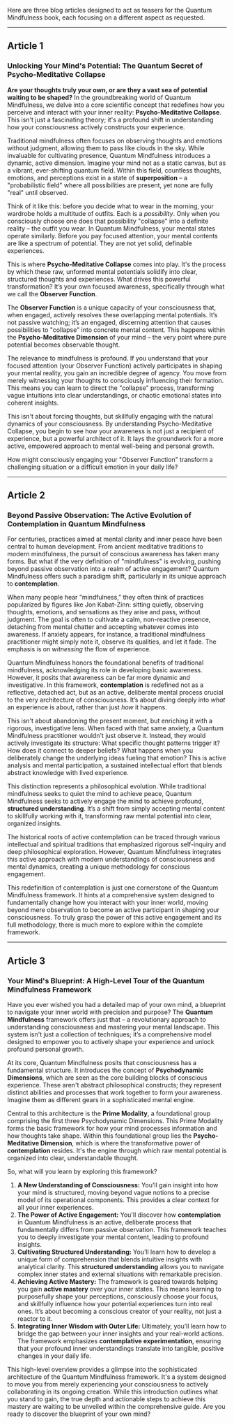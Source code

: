 Here are three blog articles designed to act as teasers for the Quantum Mindfulness book, each focusing on a different aspect as requested.

---

## Article 1

### Unlocking Your Mind's Potential: The Quantum Secret of Psycho-Meditative Collapse

**Are your thoughts truly your own, or are they a vast sea of potential waiting to be shaped?** In the groundbreaking world of Quantum Mindfulness, we delve into a core scientific concept that redefines how you perceive and interact with your inner reality: **Psycho-Meditative Collapse**. This isn't just a fascinating theory; it's a profound shift in understanding how your consciousness actively constructs your experience.

Traditional mindfulness often focuses on observing thoughts and emotions without judgment, allowing them to pass like clouds in the sky. While invaluable for cultivating presence, Quantum Mindfulness introduces a dynamic, active dimension. Imagine your mind not as a static canvas, but as a vibrant, ever-shifting quantum field. Within this field, countless thoughts, emotions, and perceptions exist in a state of **superposition** – a "probabilistic field" where all possibilities are present, yet none are fully "real" until observed.

Think of it like this: before you decide what to wear in the morning, your wardrobe holds a multitude of outfits. Each is a *possibility*. Only when you consciously choose one does that possibility "collapse" into a definite reality – the outfit you wear. In Quantum Mindfulness, your mental states operate similarly. Before you pay focused attention, your mental contents are like a spectrum of potential. They are not yet solid, definable experiences.

This is where **Psycho-Meditative Collapse** comes into play. It's the process by which these raw, unformed mental potentials solidify into clear, structured thoughts and experiences. What drives this powerful transformation? It’s your own focused awareness, specifically through what we call the **Observer Function**.

The **Observer Function** is a unique capacity of your consciousness that, when engaged, actively resolves these overlapping mental potentials. It’s not passive watching; it’s an engaged, discerning attention that causes possibilities to "collapse" into concrete mental content. This happens within the **Psycho-Meditative Dimension** of your mind – the very point where pure potential becomes observable thought.

The relevance to mindfulness is profound. If you understand that your focused attention (your Observer Function) actively participates in shaping your mental reality, you gain an incredible degree of agency. You move from merely witnessing your thoughts to consciously influencing their formation. This means you can learn to direct the "collapse" process, transforming vague intuitions into clear understandings, or chaotic emotional states into coherent insights.

This isn't about forcing thoughts, but skillfully engaging with the natural dynamics of your consciousness. By understanding Psycho-Meditative Collapse, you begin to see how your awareness is not just a recipient of experience, but a powerful architect of it. It lays the groundwork for a more active, empowered approach to mental well-being and personal growth.

How might consciously engaging your "Observer Function" transform a challenging situation or a difficult emotion in your daily life?

---

## Article 2

### Beyond Passive Observation: The Active Evolution of Contemplation in Quantum Mindfulness

For centuries, practices aimed at mental clarity and inner peace have been central to human development. From ancient meditative traditions to modern mindfulness, the pursuit of conscious awareness has taken many forms. But what if the very definition of "mindfulness" is evolving, pushing beyond passive observation into a realm of active engagement? Quantum Mindfulness offers such a paradigm shift, particularly in its unique approach to **contemplation**.

When many people hear "mindfulness," they often think of practices popularized by figures like Jon Kabat-Zinn: sitting quietly, observing thoughts, emotions, and sensations as they arise and pass, without judgment. The goal is often to cultivate a calm, non-reactive presence, detaching from mental chatter and accepting whatever comes into awareness. If anxiety appears, for instance, a traditional mindfulness practitioner might simply note it, observe its qualities, and let it fade. The emphasis is on *witnessing* the flow of experience.

Quantum Mindfulness honors the foundational benefits of traditional mindfulness, acknowledging its role in developing basic awareness. However, it posits that awareness can be far more dynamic and investigative. In this framework, **contemplation** is redefined not as a reflective, detached act, but as an active, deliberate mental process crucial to the very architecture of consciousness. It’s about diving deeply into *what* an experience is about, rather than just *how* it happens.

This isn't about abandoning the present moment, but enriching it with a rigorous, investigative lens. When faced with that same anxiety, a Quantum Mindfulness practitioner wouldn't just observe it. Instead, they would actively investigate its structure: What specific thought patterns trigger it? How does it connect to deeper beliefs? What happens when you deliberately change the underlying ideas fueling that emotion? This is active analysis and mental participation, a sustained intellectual effort that blends abstract knowledge with lived experience.

This distinction represents a philosophical evolution. While traditional mindfulness seeks to quiet the mind to achieve peace, Quantum Mindfulness seeks to actively engage the mind to achieve profound, **structured understanding**. It’s a shift from simply accepting mental content to skillfully working with it, transforming raw mental potential into clear, organized insights.

The historical roots of active contemplation can be traced through various intellectual and spiritual traditions that emphasized rigorous self-inquiry and deep philosophical exploration. However, Quantum Mindfulness integrates this active approach with modern understandings of consciousness and mental dynamics, creating a unique methodology for conscious engagement.

This redefinition of contemplation is just one cornerstone of the Quantum Mindfulness framework. It hints at a comprehensive system designed to fundamentally change how you interact with your inner world, moving beyond mere observation to become an active participant in shaping your consciousness. To truly grasp the power of this active engagement and its full methodology, there is much more to explore within the complete framework.

---

## Article 3

### Your Mind's Blueprint: A High-Level Tour of the Quantum Mindfulness Framework

Have you ever wished you had a detailed map of your own mind, a blueprint to navigate your inner world with precision and purpose? The **Quantum Mindfulness** framework offers just that – a revolutionary approach to understanding consciousness and mastering your mental landscape. This system isn't just a collection of techniques; it’s a comprehensive model designed to empower you to actively shape your experience and unlock profound personal growth.

At its core, Quantum Mindfulness posits that consciousness has a fundamental structure. It introduces the concept of **Psychodynamic Dimensions**, which are seen as the core building blocks of conscious experience. These aren't abstract philosophical constructs; they represent distinct abilities and processes that work together to form your awareness. Imagine them as different gears in a sophisticated mental engine.

Central to this architecture is the **Prime Modality**, a foundational group comprising the first three Psychodynamic Dimensions. This Prime Modality forms the basic framework for how your mind processes information and how thoughts take shape. Within this foundational group lies the **Psycho-Meditative Dimension**, which is where the transformative power of **contemplation** resides. It's the engine through which raw mental potential is organized into clear, understandable thought.

So, what will you learn by exploring this framework?

1.  **A New Understanding of Consciousness:** You'll gain insight into how your mind is structured, moving beyond vague notions to a precise model of its operational components. This provides a clear context for all your inner experiences.
2.  **The Power of Active Engagement:** You'll discover how **contemplation** in Quantum Mindfulness is an active, deliberate process that fundamentally differs from passive observation. This framework teaches you to deeply investigate your mental content, leading to profound insights.
3.  **Cultivating Structured Understanding:** You’ll learn how to develop a unique form of comprehension that blends intuitive insights with analytical clarity. This **structured understanding** allows you to navigate complex inner states and external situations with remarkable precision.
4.  **Achieving Active Mastery:** The framework is geared towards helping you gain **active mastery** over your inner states. This means learning to purposefully shape your perceptions, consciously choose your focus, and skillfully influence how your potential experiences turn into real ones. It’s about becoming a conscious creator of your reality, not just a reactor to it.
5.  **Integrating Inner Wisdom with Outer Life:** Ultimately, you’ll learn how to bridge the gap between your inner insights and your real-world actions. The framework emphasizes **contemplative experimentation**, ensuring that your profound inner understandings translate into tangible, positive changes in your daily life.

This high-level overview provides a glimpse into the sophisticated architecture of the Quantum Mindfulness framework. It's a system designed to move you from merely experiencing your consciousness to actively collaborating in its ongoing creation. While this introduction outlines what you stand to gain, the true depth and actionable steps to achieve this mastery are waiting to be unveiled within the comprehensive guide. Are you ready to discover the blueprint of your own mind?